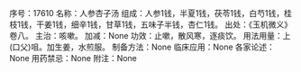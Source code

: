 序号：17610
名称：人参杏子汤
组成：人参1钱，半夏1钱，茯苓1钱，白芍1钱，桂枝1钱，干姜1钱，细辛1钱，甘草1钱，五味子半钱，杏仁1钱。
出处：《玉机微义》卷八。
主治：咳嗽。
加减：None
功效：止嗽，散风寒，逐痰饮。
用法用量：上(口父)咀。加生姜，水煎服。
制备方法：None
临床应用：None
各家论述：None
用药禁忌：None
附注：None
